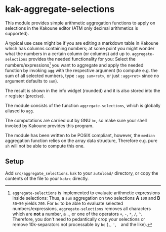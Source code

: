 # kak-aggregate-selections

This module provides simple arithmetic aggregation functions to apply
on selections in the Kakoune editor (ATM only decimal arithmetics is
supported).

A typical use case might be if you are editing a markdown table in
Kakoune which has columns containing numbers; at some point you might
wonder what the numbers in a certain column (or columns) add up to.
`aggregate-selections` provides the needed functionality for you:
Select the numbers/expressions[^1] you want to aggregate and apply the
needed function by invoking `agg` with the respective argument (to
compute e.g. the sum of all selected numbers, type `:agg sum<ret>`,
or just `:agg<ret>` since no argument defaults to `sum`).

The result is shown in the info widget (rounded) and it is also stored
into the `r` register (precise).

The module consists of the function `aggregate-selections`, which is
globally aliased to `agg`.

The computations are carried out by GNU `bc`, so make sure your shell
invoked by Kakoune provides this program.

The module has been written to be POSIX compliant, however, the `median`
aggregation function relies on the array data structure, Therefore e.g.
pure `sh` will not be able to compute this one.


## Setup

Add `src/aggregate_selections.kak` to your `autoload/` directory, or
copy the contents of the file to your `kakrc` directly.


[^1]: `aggregate-selections` is implemented to evaluate arithmetic
expressions inside selections: Thus, a `sum` aggregation on two
selections **A** `100` and **B** `50+50` yields `200`. For `bc` to be
able to evaluate selected numbers/expressions, `aggregate-selections`
removes all characters which are **not** a number, a `.`, or one of
the operators `+`, `-`, `*`, `/`, `^`. Therefore, you don't need
to pedantically crop your selections or remove 10k-separators not
processable by `bc` (`,`, `'`, ` ` and the like).

